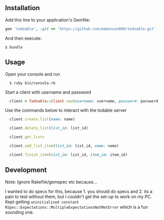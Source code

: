 
## Installation

Add this line to your application's Gemfile:

```ruby
gem 'todoable', :git => 'https://github.com/mabenson000/todoable.git'
```

And then execute:

    $ bundle

## Usage

Open your console and run

```
  $ ruby bin/console.rb
```

Start a client with username and password

```ruby
  client = Todoable::Client.new(username: username, password: password)
```

Use the commands below to interact with the todable server

  ```ruby
    client.create_list(name: name)

    client.delete_list(list_id: list_id)

    client.get_lists

    client.add_list_item(list_id: list_id, name: name)

    client.finish_item(list_id: list_id, item_id: item_id)
  ```





## Development

Note: Ignore Rakefile/gemspec etc because...

I wanted to do specs for this, because 1. you should do specs and 2. its a pain to test without them, but I couldn't get the set-up to work on my PC. Kept getting `uninitialized constant RSpec::Expectations::MultipleExpectationsNotMetError` which is a fun sounding one.
